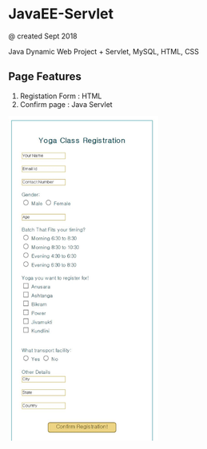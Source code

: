 # JavaEE-Servlet

@ created Sept 2018

Java Dynamic Web Project + Servlet, MySQL, HTML, CSS

Page Features
-------------------

1. Registation Form : HTML
2. Confirm page : Java Servlet

<img src="https://github.com/JieunKwon/JavaEE-Servlet/blob/master/capture.JPG" width="300px">
